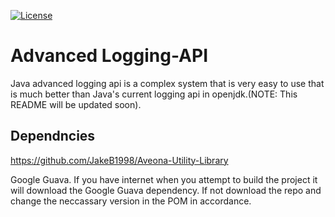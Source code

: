 [![License](https://img.shields.io/badge/License-Apache%202.0-blue.svg)](https://opensource.org/licenses/Apache-2.0)

# Advanced Logging-API
Java advanced logging api is a complex system that is very easy to use that is much better than Java's current logging api in openjdk.(NOTE: This README will be updated soon).

## Dependncies
https://github.com/JakeB1998/Aveona-Utility-Library

Google Guava. If you have internet when you attempt to build the project it will download the Google Guava dependency. If not download the repo and change the neccassary version in the POM in accordance.
